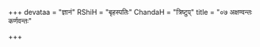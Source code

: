 +++
devataa = "ज्ञानं"
RShiH = "बृहस्पतिः"
ChandaH = "त्रिष्टुप्"
title = "०७ अक्षण्वन्तः कर्णवन्तः"

+++
